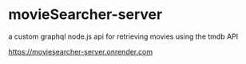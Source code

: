 # movieSearcher-server
a custom graphql node.js api for retrieving movies using the tmdb API

https://moviesearcher-server.onrender.com
